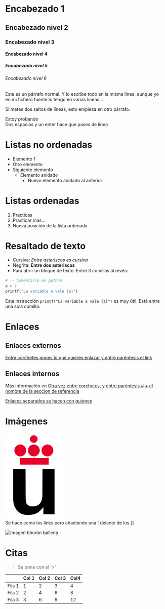 # Encabezado 1
## Encabezado nivel 2
### Encabezado nivel 3
#### Encabezado nivel 4
##### Encabezado nivel 5
###### Encabezado nivel 6


Este es un párrafo normal.
Y lo escribe todo en la misma línea, aunque yo en
mi fichero fuente lo tengo en 
varias líneas...

Si metes dos saltos de líneas, esto empieza en 
otro párrafo.

Estoy probando  
Dos espacios y un enter hace que pases de línea

# Listas no ordenadas

* Elemento 1
* Otro elemento
* Siguiente elemento
  * Elemento anidado
    * Nuevo elemento anidado al anterior

# Listas ordenadas

1. Practicas
2. Practicar más...
3. Nueva posición de la lista ordenada

# Resaltado de texto 

+ Cursiva: *Entre asteriscos es cursiva*
+ Negrita: **Entre dos asteriscos**
+ Para abrir un bloque de texto: Entre 3 comillas al revés:
``` python
# -- Comentario en python
a = 2
printf("La variable a vale {a}")
```

Esta instrucción `printf("La variable a vale {a}")` es muy útil. Está entre una sola comilla.

# Enlaces

## Enlaces externos

[Entre corchetes pones lo que quieres enlazar y entre paréntesis el link](http://es.wikipedia.org/wiki/Markdown)

## Enlaces internos
Más información en [Otra vez entre corchetes, y entre paréntesis # + el nombre de la seccion de referencia](#Enlaces)  

[Enlaces separados se hacen con guiones](#Resaltado-de-texto)

# Imágenes
![logo](Logo-urjc.png)  
Se hace como los links pero añadiendo una ! delante de los []

![imagen tiburón ballena](https://upload.wikimedia.org/wikipedia/commons/f/f6/Similan_Dive_Center_-_great_whale_shark.jpg)


# Citas
> Se pone con el '>'

|         | Col 1 | Col 2| Col 3| Col4 |
|---------|-------|------|------|------|
|  Fila 1 |   1   |   2  |   3  |  4   |
|  Fila 2 |   2   |   4  |   6  |  8   |
|  Fila 3 |   3   |   6  |   9  |  12  |